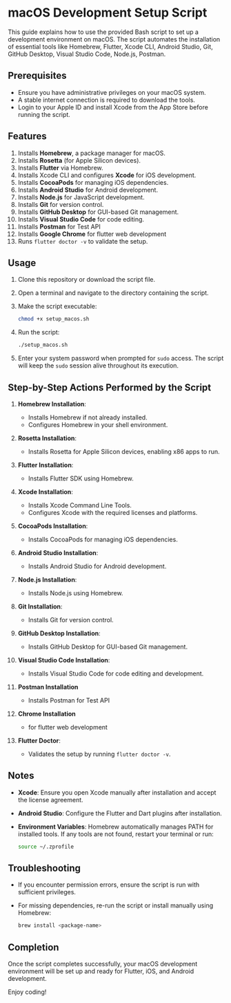 # macOS Development Setup Script

This guide explains how to use the provided Bash script to set up a development environment on macOS. The script automates the installation of essential tools like Homebrew, Flutter, Xcode CLI, Android Studio, Git, GitHub Desktop, Visual Studio Code, Node.js, Postman.

## Prerequisites

- Ensure you have administrative privileges on your macOS system.
- A stable internet connection is required to download the tools.
- Login to your Apple ID and install Xcode from the App Store before running the script.

## Features

1. Installs **Homebrew**, a package manager for macOS.
2. Installs **Rosetta** (for Apple Silicon devices).
3. Installs **Flutter** via Homebrew.
4. Installs Xcode CLI and configures **Xcode** for iOS development.
5. Installs **CocoaPods** for managing iOS dependencies.
6. Installs **Android Studio** for Android development.
7. Installs **Node.js** for JavaScript development.
8. Installs **Git** for version control.
9. Installs **GitHub Desktop** for GUI-based Git management.
10. Installs **Visual Studio Code** for code editing.
11. Installs **Postman** for Test API
12. Installs **Google Chrome** for flutter web development
13. Runs `flutter doctor -v` to validate the setup.

## Usage

1. Clone this repository or download the script file.
2. Open a terminal and navigate to the directory containing the script.
3. Make the script executable:

   ```bash
   chmod +x setup_macos.sh
   ```

4. Run the script:

   ```bash
   ./setup_macos.sh
   ```

5. Enter your system password when prompted for `sudo` access. The script will keep the `sudo` session alive throughout its execution.

## Step-by-Step Actions Performed by the Script

1. **Homebrew Installation**:
   - Installs Homebrew if not already installed.
   - Configures Homebrew in your shell environment.

2. **Rosetta Installation**:
   - Installs Rosetta for Apple Silicon devices, enabling x86 apps to run.

3. **Flutter Installation**:
   - Installs Flutter SDK using Homebrew.

4. **Xcode Installation**:
   - Installs Xcode Command Line Tools.
   - Configures Xcode with the required licenses and platforms.

5. **CocoaPods Installation**:
   - Installs CocoaPods for managing iOS dependencies.

6. **Android Studio Installation**:
   - Installs Android Studio for Android development.

7. **Node.js Installation**:
   - Installs Node.js using Homebrew.

8. **Git Installation**:
   - Installs Git for version control.

9. **GitHub Desktop Installation**:
   - Installs GitHub Desktop for GUI-based Git management.

10. **Visual Studio Code Installation**:
    - Installs Visual Studio Code for code editing and development.

11. **Postman Installation**
    - Installs Postman for Test API

12. **Chrome Installation**
    - for flutter web development

13. **Flutter Doctor**:
    - Validates the setup by running `flutter doctor -v`.

## Notes

- **Xcode**: Ensure you open Xcode manually after installation and accept the license agreement.
- **Android Studio**: Configure the Flutter and Dart plugins after installation.
- **Environment Variables**: Homebrew automatically manages PATH for installed tools. If any tools are not found, restart your terminal or run:

  ```bash
  source ~/.zprofile
  ```

## Troubleshooting

- If you encounter permission errors, ensure the script is run with sufficient privileges.
- For missing dependencies, re-run the script or install manually using Homebrew:

  ```bash
  brew install <package-name>
  ```

## Completion

Once the script completes successfully, your macOS development environment will be set up and ready for Flutter, iOS, and Android development.

Enjoy coding!
